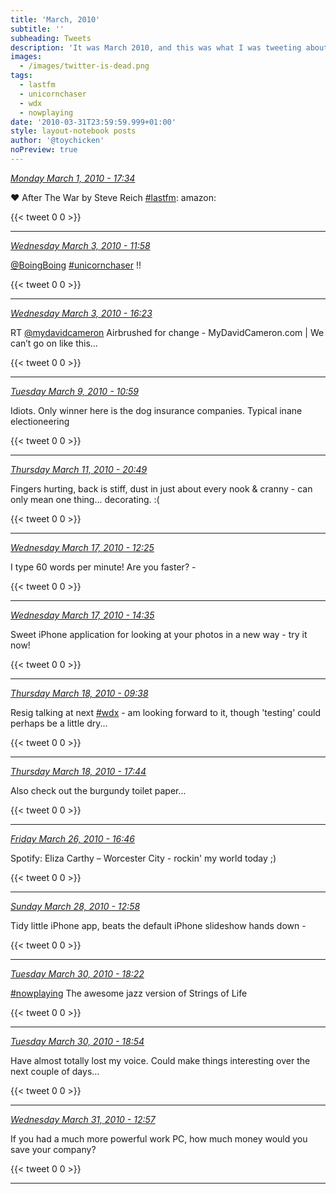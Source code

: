 ```yaml
---
title: 'March, 2010'
subtitle: ''
subheading: Tweets
description: 'It was March 2010, and this was what I was tweeting about...'
images:
  - /images/twitter-is-dead.png
tags:
  - lastfm
  - unicornchaser
  - wdx
  - nowplaying
date: '2010-03-31T23:59:59.999+01:00'
style: layout-notebook posts
author: '@toychicken'
noPreview: true
---
```


<p><a id="9833965952" href="#9833965952"><em title="2010-03-01T17:34:06.000+00:00">Monday March 1, 2010 - 17:34</em></a></p>
      
&#9829; After The War by Steve Reich [#lastfm](/tags/lastfm):  amazon: 

{{< tweet 0 0 >}}

---

<p><a id="9920991196" href="#9920991196"><em title="2010-03-03T11:58:40.000+00:00">Wednesday March 3, 2010 - 11:58</em></a></p>
      
[@BoingBoing](https://twitter.com/@BoingBoing)  [#unicornchaser](/tags/unicornchaser) !! 

{{< tweet 0 0 >}}

---

<p><a id="9930484137" href="#9930484137"><em title="2010-03-03T16:23:26.000+00:00">Wednesday March 3, 2010 - 16:23</em></a></p>
      
RT [@mydavidcameron](https://twitter.com/@mydavidcameron)  Airbrushed for change - MyDavidCameron.com | We can’t go on like this… 

{{< tweet 0 0 >}}

---

<p><a id="10215843589" href="#10215843589"><em title="2010-03-09T10:59:59.000+00:00">Tuesday March 9, 2010 - 10:59</em></a></p>
      
Idiots. Only winner here is the dog insurance companies. Typical inane electioneering 

{{< tweet 0 0 >}}

---

<p><a id="10339051396" href="#10339051396"><em title="2010-03-11T20:49:11.000+00:00">Thursday March 11, 2010 - 20:49</em></a></p>
      
Fingers hurting, back is stiff, dust in just about every nook & cranny - can only mean one thing... decorating. :(

{{< tweet 0 0 >}}

---

<p><a id="10618906168" href="#10618906168"><em title="2010-03-17T12:25:52.000+00:00">Wednesday March 17, 2010 - 12:25</em></a></p>
      
I type 60 words per minute! Are you faster? - 

{{< tweet 0 0 >}}

---

<p><a id="10624085501" href="#10624085501"><em title="2010-03-17T14:35:55.000+00:00">Wednesday March 17, 2010 - 14:35</em></a></p>
      
Sweet iPhone application for looking at your photos in a new way - try it now! 

{{< tweet 0 0 >}}

---

<p><a id="10663836227" href="#10663836227"><em title="2010-03-18T09:38:42.000+00:00">Thursday March 18, 2010 - 09:38</em></a></p>
      
Resig talking at next [#wdx](/tags/wdx) - am looking forward to it, though 'testing' could perhaps be a little dry... 

{{< tweet 0 0 >}}

---

<p><a id="10681770706" href="#10681770706"><em title="2010-03-18T17:44:36.000+00:00">Thursday March 18, 2010 - 17:44</em></a></p>
      
Also check out the burgundy toilet paper... 

{{< tweet 0 0 >}}

---

<p><a id="11098739035" href="#11098739035"><em title="2010-03-26T16:46:44.000+00:00">Friday March 26, 2010 - 16:46</em></a></p>
      
 Spotify: Eliza Carthy – Worcester City - rockin' my world today ;)

{{< tweet 0 0 >}}

---

<p><a id="11191427323" href="#11191427323"><em title="2010-03-28T12:58:43.000+01:00">Sunday March 28, 2010 - 12:58</em></a></p>
      
Tidy little iPhone app, beats the default iPhone slideshow hands down - 

{{< tweet 0 0 >}}

---

<p><a id="11318944766" href="#11318944766"><em title="2010-03-30T18:22:18.000+01:00">Tuesday March 30, 2010 - 18:22</em></a></p>
      
[#nowplaying](/tags/nowplaying) The awesome jazz version of Strings of Life 

{{< tweet 0 0 >}}

---

<p><a id="11320404696" href="#11320404696"><em title="2010-03-30T18:54:47.000+01:00">Tuesday March 30, 2010 - 18:54</em></a></p>
      
Have almost totally lost my voice. Could make things interesting over the next couple of days...

{{< tweet 0 0 >}}

---

<p><a id="11362638517" href="#11362638517"><em title="2010-03-31T12:57:06.000+01:00">Wednesday March 31, 2010 - 12:57</em></a></p>
      
If you had a much more powerful work PC, how much money would you save your company? 

{{< tweet 0 0 >}}

---
